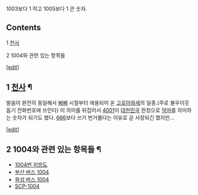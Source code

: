 1003보다 1 작고 1005보다 1 큰 숫자.

## Contents

    

1 [천사](%EC%B2%9C%EC%82%AC.md)

2 1004와 관련 있는 항목들

[[edit](http://rigvedawiki.net/r1/wiki.php/1004?action=edit&section=1)]

## 1 [천사](%EC%B2%9C%EC%82%AC.md) ¶

발음이 완전히 동일해서 [삐삐](%EC%82%90%EC%82%90.md) 시절부터 애용되어 온
[고로아와세](%EA%B3%A0%EB%A1%9C%EC%95%84%EC%99%80%EC%84%B8.md)의 일종.(주로 불우이웃돕기
전화번호에 쓰인다) 이 의미를 뒤집어서 [4001](4001.md)이
[대한민국](%EB%8C%80%ED%95%9C%EB%AF%BC%EA%B5%AD.md) 한정으로
[악마](%EC%95%85%EB%A7%88.md)를 의미하는 숫자가 되기도 했다. [666](666.md)보다 쓰기 번거롭다는
이유로 곧 사장되긴 했지만...

  

[[edit](http://rigvedawiki.net/r1/wiki.php/1004?action=edit&section=2)]

## 2 1004와 관련 있는 항목들 ¶

  * [1004번 지방도](1004%EB%B2%88%20%EC%A7%80%EB%B0%A9%EB%8F%84.md)
  * [부산 버스 1004](%EB%B6%80%EC%82%B0%20%EB%B2%84%EC%8A%A4%201004.md)
  * [화성 버스 1004](%ED%99%94%EC%84%B1%20%EB%B2%84%EC%8A%A4%201004.md)
  * [SCP-1004](SCP-1004.md)

